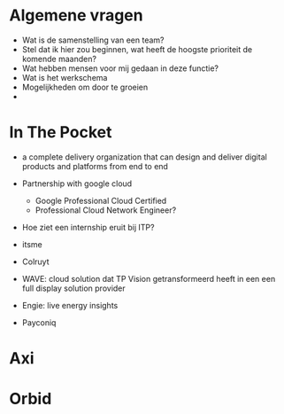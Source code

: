 
# Algemene vragen

- Wat is de samenstelling van een team?
- Stel dat ik hier zou beginnen, wat heeft de hoogste prioriteit de komende maanden?
- Wat hebben mensen voor mij gedaan in deze functie?
- Wat is het werkschema
- Mogelijkheden om door te groeien
- 
# In The Pocket

- a complete delivery organization that can design and deliver digital products and platforms from end to end

- Partnership with google cloud
	- Google Professional Cloud Certified
	- Professional Cloud Network Engineer?

- Hoe ziet een internship eruit bij ITP?

- itsme
- Colruyt
- WAVE: cloud solution dat TP Vision getransformeerd heeft in een een full display solution provider
- Engie: live energy insights
- Payconiq

# Axi

# Orbid
